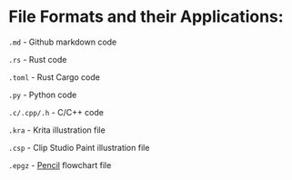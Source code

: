 # File Formats and their Applications:

`.md` - Github markdown code

`.rs` - Rust code

`.toml` - Rust Cargo code

`.py` - Python code

`.c/.cpp/.h` - C/C++ code

`.kra` - Krita illustration file

`.csp` - Clip Studio Paint illustration file

`.epgz` - [Pencil](https://pencil.evolus.vn/) flowchart file 

